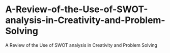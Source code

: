 # A-Review-of-the-Use-of-SWOT-analysis-in-Creativity-and-Problem-Solving
A Review of the Use of SWOT analysis in Creativity and Problem Solving
